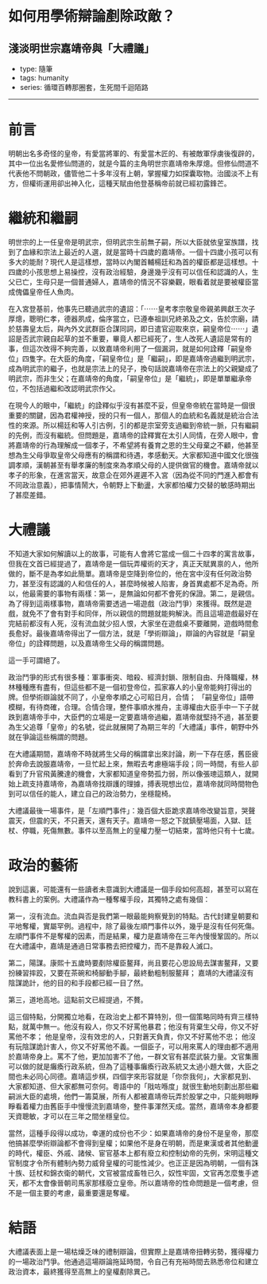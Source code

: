 # 如何用學術辯論剷除政敵？

## 淺淡明世宗嘉靖帝與「大禮議」

- type: 隨筆
- tags: humanity
- series: 循環百轉那圈套，生死間千迴陌路

---

# 前言

明朝出名多奇怪的皇帝，有愛當將軍的、有愛當木匠的、有被敵軍俘虜後復辟的，其中一位出名愛修仙問道的，就是今篇的主角明世宗嘉靖帝朱厚熜。但修仙問道不代表他不問朝政，儘管他二十多年沒有上朝，掌握權力如探囊取物。治國淡不上有方，但權術運用卻出神入化，這種天賦由他登基稱帝前就已經初露鋒芒。

# 繼統和繼嗣

明世宗的上一任皇帝是明武宗，但明武宗生前無子嗣，所以大臣就依皇室族譜，找到了血緣和宗法上最近的人選，就是當時十四歲的嘉靖帝。一個十四歲小孩可以有多大的能耐？現代人是這樣想，當時以內閣首輔楊廷和為首的權臣都是這樣想。十四歲的小孩思想上易操控，沒有政治經驗，身邊幾乎沒有可以信任和認識的人，生父已亡，生母只是一個普通婦人，嘉靖帝的情況不容樂觀，眼看着就是要被權臣當成傀儡皇帝任人魚肉。

在入宮登基前，他事先已聽過武宗的遺詔：「⋯⋯皇考孝宗敬皇帝親弟興獻王次子厚熜，聰明仁孝，德器夙成，倫序當立，已遵奉祖訓兄終弟及之文，告於宗廟，請於慈壽皇太后，與內外文武群臣合謀同詞，即日遣官迎取來京，嗣皇帝位⋯⋯」遺詔是否武宗親自起草的並不重要，畢竟人都已經死了，生人改死人遺詔是常有的事，但這次改得不夠完善，以致嘉靖帝利用了一個漏洞，就是如何詮釋「嗣皇帝位」四隻字。在大臣的角度，「嗣皇帝位」是「繼嗣」，即是嘉靖帝過繼到明武宗，成為明武宗的繼子，也就是宗法上的兒子，換句話說嘉靖帝在宗法上的父親變成了明武宗，而非生父；在嘉靖帝的角度，「嗣皇帝位」是「繼統」，即是單單繼承帝位，不包括過繼和改認明武宗作父。

在現今人的眼中，「繼統」的詮釋似乎沒有甚麼不妥，但皇帝帝統在當時是一個很重要的關鍵，因為君權神授，授的只有一個人，那個人的血統和名義就是統治合法性的來源。所以楊廷和等人引古例，引的都是宗室旁支過繼到帝統一脈，只有繼嗣的先例，而沒有繼統。但問題是，嘉靖帝的詮釋實在太引人同情，在旁人眼中，會將嘉靖帝的行為理解成一個孝子，不希望將有養育之恩的生父母棄之不顧，他甚至想為生父母爭取皇帝父母應有的稱謂和待遇，孝感動天。大家都知道中國文化很強調孝順，漢朝甚至有舉孝廉的制度來為孝順父母的人提供做官的機會。嘉靖帝就以孝子的形象，在進宮當天，故意企在郊外遲遲不入宮（因為從不同的門進入都會有不同政治意義），把事情鬧大，令朝野上下動盪，大家都怕權力交替的敏感時期出了甚麼差錯。

# 大禮議

不知道大家如何解讀以上的故事，可能有人會將它當成一個二十四孝的寓言故事，但我在文首已經提過了，嘉靖帝是一個玩弄權術的天才，真正天賦異禀的人，他所做的，斷不是為孝如此簡單。嘉靖帝是空降到帝位的，他在宮中沒有任何政治勢力，甚至沒有認識的人和信任的人，甚麼時候被人陷害，身首異處都不足為奇。所以，他最需要的事物有兩樣：第一，是無論如何都不會死的保證。第二，是親信。為了得到這兩樣事物，嘉靖帝需要透過一場遊戲（政治鬥爭）來獲得。既然是遊戲，就免不了會有對手和同伴，所以親信的問題就能夠解決。而且這場遊戲最好在完結前都沒有人死，沒有流血就少招人恨，大家坐在遊戲桌不要離開，遊戲時間愈長愈好。最後嘉靖帝得出了一個方法，就是「學術辯論」，辯論的內容就是「嗣皇帝位」的詮釋問題，以及嘉靖帝生父母的稱謂問題。

這一手可謂絕了。

政治鬥爭的形式有很多種：軍事衝突、暗殺、經濟封鎖、限制自由、升降職權，林林種種應有盡有，但這些都不是一個初登帝位，孤家寡人的小皇帝能夠打得出的牌。但學術辯論就不同了，小皇帝孝順之心可昭日月，合情； 「嗣皇帝位」語帶模糊，有待商確，合理。合情合理，整件事順水推舟，主導權由大臣手中一下子就跌到嘉靖帝手中，大臣們的立場是一定要嘉靖帝過繼，嘉靖帝就堅持不過，甚至要為生父追尊「皇帝」的名號，從此就展開了為期三年的「大禮議」事件，朝野中外就在爭論這些稱謂的問題。

在大禮議期間，嘉靖帝不時就將生父母的稱謂拿出來討論，刷一下存在感，舊臣疲於奔命去說服嘉靖帝，一旦忙起上來，無暇去考慮極端手段；同一時間，有些人卻看到了升官飛黃騰達的機會，大家都知道皇帝勢孤力弱，所以像張璁這類人，就開始上疏支持嘉靖帝，為嘉靖帝找辯護的理據，搏表現想出位，嘉靖帝就同時間物色到可以信任的能人，建立自己的政治勢力，坐穩龍椅。

大禮議最後一場事件，是「左順門事件」：幾百個大臣跪求嘉靖帝改變旨意，哭聲震天，但震的天，不只蒼天，還有天子。嘉靖帝一怒之下就鎮壓場面，入獄、廷杖、停職，死傷無數。事件以至高無上的皇權力壓一切結束，當時他只有十七歲。

# 政治的藝術

說到這裏，可能還有一些讀者未意識到大禮議是一個手段如何高超，甚至可以寫在教科書上的案例。大禮議作為一種奪權手段，其獨特之處有幾個：

第一，沒有流血。流血與否是我們第一眼最能夠察覺到的特點。古代封建皇朝要和平地奪權，實屬罕例。過程中，除了最後左順門事件以外，幾乎是沒有任何死傷。左順門事件不是奪權的因素，而是結果，權力是嘉靖帝在三年內慢慢鞏固的。所以在大禮議中，嘉靖是通過日常事務去把控權力，而不是靠殺人滅口。

第二，陽謀。康熙十五歲時要剷除權臣鳌拜，尚且要花心思設局去謀害鳌拜，又要扮練習摔跤，又要在茶碗和椅腳動手腳，最終動粗制服鳌拜； 嘉靖的大禮議沒有陰謀詭計，他的目的和手段都已經一目了然。

第三，道地高地。這點前文已經提過，不贅。

這三個特點，分開獨立地看，在政治史上都不算特別，但一個策略同時有齊三樣特點，就萬中無一。他沒有殺人，你又不好罵他暴君；他沒有背棄生父母，你又不好罵他不孝； 他是皇帝，沒有效忠的人，只對蒼天負責，你又不好罵他不忠； 他沒有玩陰謀詭計害人，你又不好罵他不義。一個臣子，可以用來罵人的理由都不適用於嘉靖帝身上。罵不了他，更加加害不了他，一群文官有甚麼武裝力量。文官集團可以做的就是癱瘓行政系統，但為了這種事癱瘓行政系統又太過小題大做，大臣之間也未必同心同德。嘉靖這步棋，四個字來形容就是「你奈我何」，大家都見到、大家都知道、但大家都無可奈何。粵語中的「戙咗喺度」就很生動地刻劃出那些繼嗣派大臣的處境，他們一籌莫展，所有人都被嘉靖帝玩弄於股掌之中，只能夠眼睜睜看着權力由舊臣手中慢慢流到嘉靖帝，整件事渾然天成。當然，嘉靖帝本身都要天資聰敏，才可以在三年之間坐穩皇位。

當然，這種手段得以成功，幸運的成份也不少：如果嘉靖帝的身份不是皇帝，那麼他搞甚麼學術辯論都不會得到皇權；如果他不是身在明朝，而是東漢或者其他動盪的時代，權臣、外戚、諸候、宦官基本上都有廢立和控制幼帝的先例，宋明這種文官制度才令所有體制內勢力威脅皇權的可能性減少。也正正是因為明朝，一個有誅十族、廷杖和錦衣衛的朝代，文官被當成畜牲已久，奴性牢固，文官再怎麼隻手遮天，都不太會像晉朝司馬家那樣廢立皇帝。所以嘉靖帝的性命問題是一個考慮，但不是一個主要的考慮，最重要還是奪權。

# 結語

大禮議表面上是一場枯燥乏味的禮制辯論，但實際上是嘉靖帝扭轉劣勢，獲得權力的一場政治鬥爭。他通過這場辯論拖延時間，令自己有充裕時間去熟悉帝位和建立政治資本，最終獲得至高無上的皇權剷除異己。